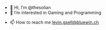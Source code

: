 - 👋 Hi, I’m @thesolian
- 👀 I’m interested in Gaming and Programming
<!-- - 🌱 I’m currently learning Computer scientist -->
- 📫 How to reach me levin.gsell@bluewin.ch

<!---
levingsell/levingsell is a ✨ special ✨ repository because its `README.md` (this file) appears on your GitHub profile.
You can click the Preview link to take a look at your changes.

- 💞️ I’m looking to collaborate on ...
--->
